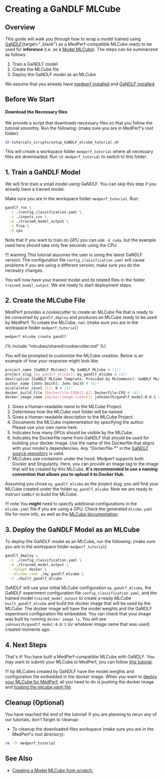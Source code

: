 # Creating a GaNDLF MLCube

## Overview

This guide will walk you through how to wrap a model trained using [GaNDLF](https://mlcommons.github.io/GaNDLF/){target="\_blank"} as a MedPerf-compatible MLCube ready to be used for **inference** (i.e. as a [Model MLCube](mlcube_models.md)). The steps can be summarized as follows:

1. Train a GaNDLF model
2. Create the MLCube file
3. Deploy the GaNDLF model as an MLCube

We assume that you already have [medperf installed](../getting_started/installation.md) and [GaNDLF installed](https://mlcommons.github.io/GaNDLF/setup/).

## Before We Start

#### Download the Necessary files

We provide a script that downloads necessary files so that you follow the tutorial smoothly. Run the following: (make sure you are in MedPerf's root folder)

```bash
sh tutorials_scripts/setup_GaNDLF_mlcube_tutorial.sh
```

This will create a workspace folder `medperf_tutorial` where all necessary files are downloaded. Run `cd medperf_tutorial` to switch to this folder.

## 1. Train a GaNDLF Model

We will first train a small model using GaNDLF. You can skip this step if you already have a trained model.

Make sure you are in the workspace folder `medperf_tutorial`. Run:

```bash
gandlf_run \
  -c ./config_classification.yaml \
  -i ./inputs.csv \
  -m ./trained_model_output \
  -t True \
  -d cpu
```

Note that if you want to train on GPU you can use `-d cuda`, but the example used here should take only few seconds using the CPU.

!!! warning
    This tutorial assumes the user is using the latest GaNDLF version. The configuration file `config_classification.yaml` will cause problems if you are using a different version, make sure you do the necesary changes.

You will now have your trained model and its related files in the folder `trained_model_output`. We are ready to start deployment steps.

## 2. Create the MLCube File

MedPerf provides a cookiecutter to create an MLCube file that is ready to be consumed by `gandlf_deploy` and produces an MLCube ready to be used by MedPerf. To create the MLCube, run: (make sure you are in the workspace folder `medperf_tutorial`)

```bash
medperf mlcube create gandlf
```

{% include "mlcubes/shared/cookiecutter.md" %}

You will be prompted to customize the MLCube creation. Below is an example of how your response might look like:

```bash
project_name [GaNDLF MLCube]: My GaNDLF MLCube # (1)!
project_slug [my_gandlf_mlcube]: my_gandlf_mlcube # (2)!
description [GaNDLF MLCube Template. Provided by MLCommons]: GaNDLF MLCube implementation # (3)!
author_name [John Smith]: John Smith # (4)!
accelerator_count [1]: 0 # (5)!
docker_build_file [Dockerfile-CUDA11.6]: Dockerfile-CPU # (6)!
docker_image_name [docker/image:latest]: johnsmith/gandlf_model:0.0.1 # (7)!
```

1. Gives a Human-readable name to the MLCube Project.
2. Determines how the MLCube root folder will be named.
3. Gives a Human-readable description to the MLCube Project.
4. Documents the MLCube implementation by specifying the author. Please use your own name here.
5. Indicates how many GPUs should be visible by the MLCube.
6. Indicates the Dockerfile name from GaNDLF that should be used for building your docker image. Use the name of the Dockerfile that aligns with your model's dependencies. Any "Dockerfile-*" in the [GaNDLF source repository](https://github.com/mlcommons/GaNDLF) is valid.
7. MLCubes use containers under the hood. Medperf supports both Docker and Singularity. Here, you can provide an image tag to the image that will be created by this MLCube. **It's recommended to use a naming convention that allows you to upload it to Docker Hub.**

Assuming you chose `my_gandlf_mlcube` as the project slug, you will find your MLCube created under the folder `my_gandlf_mlcube`. Now we are ready to instruct `GaNDLF` to build the MLCube.

!!! note
    You **might** need to specify additional configurations in the `mlcube.yaml` file if you are using a GPU. Check the generated `mlcube.yaml` file for more info, as well as the [MLCube documentation](https://mlcommons.github.io/mlcube/).

## 3. Deploy the GaNDLF Model as an MLCube

To deploy the GaNDLF model as an MLCube, run the following: (make sure you are in the workspace folder `medperf_tutorial`)

```bash
gandlf_deploy \
  -c ./config_classification.yaml \
  -m ./trained_model_output \
  --target docker \
  --mlcube-root ./my_gandlf_mlcube \
  -o ./built_gandlf_mlcube
```

GaNDLF will use your initial MLCube configuration `my_gandlf_mlcube`, the GaNDLF experiment configuration file `config_classification.yaml`, and the trained model `trained_model_output` to create a ready MLCube `built_gandlf_mlcube` and build the docker image that will be used by the MLCube. The docker image will have the model weights and the GaNDLF experiment configuration file embedded. You can check that your image was built by running `docker image ls`. You will see `johnsmith/gandlf_model:0.0.1` (or whatever image name that was used) created moments ago.

## 4. Next Steps

That's it! You have built a MedPerf-compatible MLCube with GaNDLF. You may want to submit your MLCube to MedPerf, you can follow [this tutorial](../getting_started/model_owner_demo.md).

!!! tip
    MLCubes created by GaNDLF have the model weights and configuration file embedded in the docker image. When you want to [deploy your MLCube for MedPerf](../concepts/mlcube_files.md), all you need to do is pushing the docker image and [hosting the mlcube.yaml file](../concepts/hosting_files.md).

## Cleanup (Optional)

You have reached the end of the tutorial! If you are planning to rerun any of our tutorials, don't forget to cleanup:

- To cleanup the downloaded files workspace (make sure you are in the MedPerf's root directory):

```bash
rm -fr medperf_tutorial
```

## See Also

- [Creating a Model MLCube from scratch.](mlcube_models.md)
